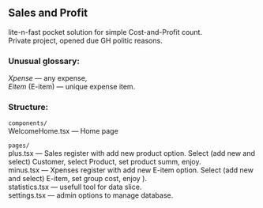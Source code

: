 <h2>Sales and Profit</h2>
lite-n-fast pocket solution for simple Cost-and-Profit count.
<br/>
Private project, opened due GH politic reasons.

<h3>Unusual glossary:</h3>
<i>Xpense</i> — any expense,<br/>
<i>Eitem</i> (E-item) — unique expense item.

<h3>Structure:</h3>
<p><code>components/</code><br/>
WelcomeHome.tsx — Home page
<br/></p>
<p>
<code>pages/</code><br/>
plus.tsx — Sales register with add new product option. Select (add new and select) Customer, select Product, set product summ, enjoy.<br/>
minus.tsx — Xpenses register with add new E-item option. Select (add new and select) E-item, set group cost, enjoy ).<br/>
statistics.tsx — usefull tool for data slice.<br/>
settings.tsx — admin options to manage database.<br/>
</p>
